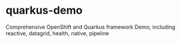# quarkus-demo
Comprehensive OpenShift and Quarkus framework Demo, including reactive, datagrid, health, native, pipeline
